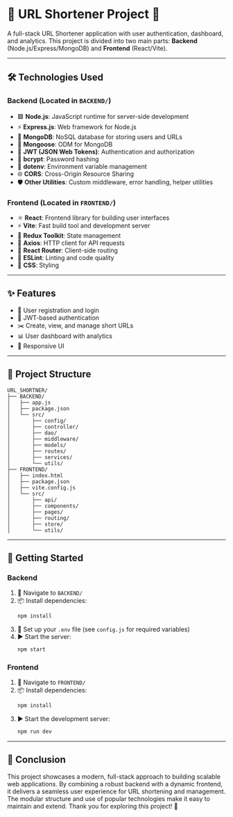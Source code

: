 # 🚀 URL Shortener Project 🔗

A full-stack URL Shortener application with user authentication, dashboard, and analytics. This project is divided into two main parts: **Backend** (Node.js/Express/MongoDB) and **Frontend** (React/Vite).

---

## 🛠️ Technologies Used

### Backend (Located in `BACKEND/`)
- 🟩 **Node.js**: JavaScript runtime for server-side development
- ⚡ **Express.js**: Web framework for Node.js
- 🍃 **MongoDB**: NoSQL database for storing users and URLs
- 🧩 **Mongoose**: ODM for MongoDB
- 🔐 **JWT (JSON Web Tokens)**: Authentication and authorization
- 🧂 **bcrypt**: Password hashing
- 🌱 **dotenv**: Environment variable management
- 🌐 **CORS**: Cross-Origin Resource Sharing
- 🛡️ **Other Utilities**: Custom middleware, error handling, helper utilities

### Frontend (Located in `FRONTEND/`)
- ⚛️ **React**: Frontend library for building user interfaces
- ⚡ **Vite**: Fast build tool and development server
- 🛒 **Redux Toolkit**: State management
- 🔗 **Axios**: HTTP client for API requests
- 🧭 **React Router**: Client-side routing
- 🧹 **ESLint**: Linting and code quality
- 🎨 **CSS**: Styling

---

## ✨ Features
- 👤 User registration and login
- 🔑 JWT-based authentication
- ✂️ Create, view, and manage short URLs
- 📊 User dashboard with analytics
- 📱 Responsive UI

---

## 📁 Project Structure

```
URL_SHORTNER/
├── BACKEND/
│   ├── app.js
│   ├── package.json
│   └── src/
│       ├── config/
│       ├── controller/
│       ├── dao/
│       ├── middleware/
│       ├── models/
│       ├── routes/
│       ├── services/
│       └── utils/
├── FRONTEND/
│   ├── index.html
│   ├── package.json
│   ├── vite.config.js
│   └── src/
│       ├── api/
│       ├── components/
│       ├── pages/
│       ├── routing/
│       ├── store/
│       └── utils/
```

---

## 🚦 Getting Started

### Backend
1. 📂 Navigate to `BACKEND/`
2. 📦 Install dependencies:
   ```sh
   npm install
   ```
3. 📝 Set up your `.env` file (see `config.js` for required variables)
4. ▶️ Start the server:
   ```sh
   npm start
   ```

### Frontend
1. 📂 Navigate to `FRONTEND/`
2. 📦 Install dependencies:
   ```sh
   npm install
   ```
3. ▶️ Start the development server:
   ```sh
   npm run dev
   ```

---

## 🌟 Conclusion

This project showcases a modern, full-stack approach to building scalable web applications. By combining a robust backend with a dynamic frontend, it delivers a seamless user experience for URL shortening and management. The modular structure and use of popular technologies make it easy to maintain and extend. Thank you for exploring this project! 🚀
